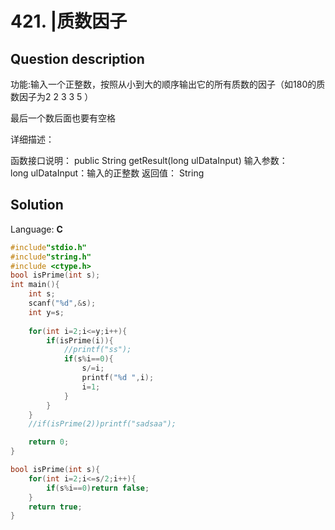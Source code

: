 # 421. |质数因子

## Question description


  功能:输入一个正整数，按照从小到大的顺序输出它的所有质数的因子（如180的质数因子为2 2 3 3 5 ） 

最后一个数后面也要有空格






  详细描述： 

 函数接口说明： 
  public String getResult(long ulDataInput) 
  输入参数： 
  long ulDataInput：输入的正整数 
  返回值： 
  String 








## Solution

Language: **C**

```C
#include"stdio.h"
#include"string.h"
#include <ctype.h>
bool isPrime(int s);
int main(){
    int s;
    scanf("%d",&s);
    int y=s;
    
    for(int i=2;i<=y;i++){   
        if(isPrime(i)){ 
            //printf("ss");
            if(s%i==0){ 
                s/=i;
                printf("%d ",i);
                i=1;
            }
        }
    }
    //if(isPrime(2))printf("sadsaa");

    return 0;
}

bool isPrime(int s){
    for(int i=2;i<=s/2;i++){
        if(s%i==0)return false;
    }
    return true;
}
```


